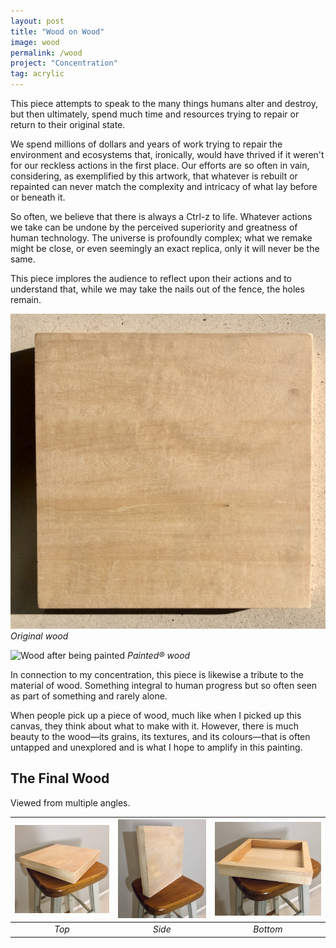 ```yaml
---
layout: post
title: "Wood on Wood"
image: wood
permalink: /wood
project: "Concentration"
tag: acrylic
---
```


This piece attempts to speak to the many things humans alter and destroy, but then ultimately, spend much time and resources trying to repair or return to their original state.

We spend millions of dollars and years of work trying to repair the environment and ecosystems that, ironically, would have thrived if it weren't for our reckless actions in the first place. Our efforts are so often in vain, considering, as exemplified by this artwork, that whatever is rebuilt or repainted can never match the complexity and intricacy of what lay before or beneath it.

So often, we believe that there is always a Ctrl-z to life. Whatever actions we take can be undone by the perceived superiority and greatness of human technology. The universe is profoundly complex; what we remake might be close, or even seemingly an exact replica, only it will never be the same.

This piece implores the audience to reflect upon their actions and to understand that, while we may take the nails out of the fence, the holes remain.

![Wood before being painted](assets/images/wood/wood_original.jpg)
_Original wood_

![Wood after being painted](assets/images/works/wood.png)
_Painted® wood_

In connection to my concentration, this piece is likewise a tribute to the material of wood. Something integral to human progress but so often seen as part of something and rarely alone.

When people pick up a piece of wood, much like when I picked up this canvas, they think about what to make with it. However, there is much beauty to the wood—its grains, its textures, and its colours—that is often untapped and unexplored and is what I hope to amplify in this painting.

## The Final Wood

Viewed from multiple angles.

| ![Top of wood](assets/images/wood/top.jpg) | ![Side of wood](assets/images/wood/side.jpg) | ![Bottom of wood](assets/images/wood/bottom.jpg) |
| :----------------------------------------: | :------------------------------------------: | :----------------------------------------------: |
|                   _Top_                    |                    _Side_                    |                     _Bottom_                     |

